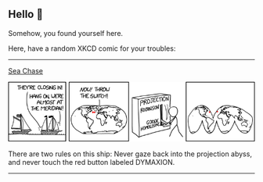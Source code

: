 ## Hello 👀

Somehow, you found yourself here.

Here, have a random XKCD comic for your troubles:

-----------------------------------

[Sea Chase](https://xkcd.com/2577)

![Sea Chase](./random_comic.png)

There are two rules on this ship: Never gaze back into the projection abyss, and never touch the red button labeled DYMAXION.

-----------------------------------